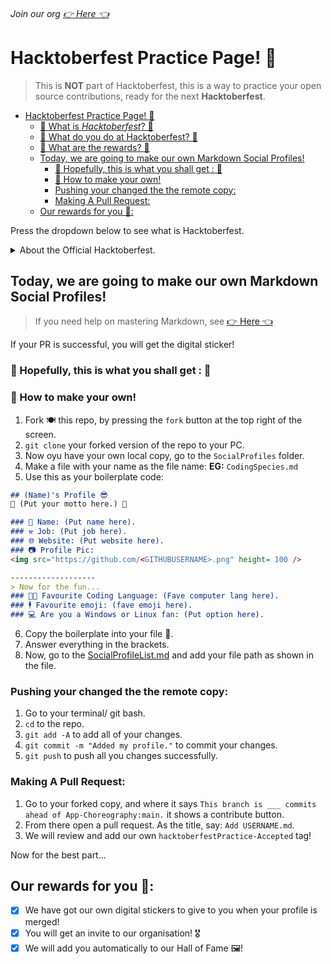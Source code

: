 <h6> Join our org <a href="https://github.com/App-Choreography/Get-An-Invite/issues/new?assignees=CodingSpecies&labels=Organisation+Invite%21+%F0%9F%93%A8&template=please-can-i-join-this-organisation------.md&title=Please+Can+I+Join+This+Organisation%3F+%F0%9F%A5%BA%F0%9F%99%8F"> 👉 Here 👈 </a> </h6> 

# Hacktoberfest Practice Page! 📃

> This is **NOT** part of Hacktoberfest, this is a way to practice your open source contributions, ready for the next **Hacktoberfest**.
- [Hacktoberfest Practice Page! 📃](#hacktoberfest-practice-page-)
    - [💬 What is *Hacktoberfest*? 💬](#-what-is-hacktoberfest-)
    - [💬 What do you do at Hacktoberfest? 💬](#-what-do-you-do-at-hacktoberfest-)
    - [💬 What are the rewards? 💬](#-what-are-the-rewards-)
  - [Today, we are going to make our own Markdown Social Profiles!](#today-we-are-going-to-make-our-own-markdown-social-profiles)
    - [🤞 Hopefully, this is what you shall get : 🤞](#-hopefully-this-is-what-you-shall-get--)
    - [🧾 How to make your own!](#-how-to-make-your-own)
    - [Pushing your changed the the remote copy:](#pushing-your-changed-the-the-remote-copy)
    - [Making A Pull Request:](#making-a-pull-request)
  - [Our rewards for you 🥇:](#our-rewards-for-you-)

Press the dropdown below to see what is Hacktoberfest.
<details close>
    <summary> About the Official Hacktoberfest. </summary> 

### 💬 What is *Hacktoberfest*? 💬
Hacktoberfest is a celebration 🎊 of contributing to open source at Github! Every year, on the month of October, this event begins. 

### 💬 What do you do at Hacktoberfest? 💬
For the repos that have signed up to Hacktoberfest, you can contribute to and make a pr, to hope for a **Hacktoberfest-Accepted** tag on your PR. Once you have `4` valid PR's, you have completed Hacktoberfest!

### 💬 What are the rewards? 💬
Once all 4 is completed, you will get the option for some c😎😎l *swag* or the option to plant a tree 🌲. But the best reward is... you have learned open source 🤗.

</details>

## Today, we are going to make our own Markdown Social Profiles!

> If you need help on mastering Markdown, see [👉 Here 👈](https://www.markdownguide.org/)

If your PR is successful, you will get the digital sticker!
### 🤞 Hopefully, this is what you shall get : 🤞



### 🧾 How to make your own!

1. Fork 🍽️ this repo, by pressing the `fork` button at the top right of the screen.
2. `git clone` your forked version of the repo to your PC.
3. Now oyu have your own local copy, go to the `SocialProfiles` folder.
4. Make a file with your name as the file name:
**EG:**
`CodingSpecies.md`
5. Use this as your boilerplate code:

```md 
## (Name)'s Profile 😎
💭 (Put your motto here.) 💭

### 📛 Name: (Put name here).
### ⚒️ Job: (Put job here).
### 🌐 Website: (Put website here).
### 📷 Profile Pic:
<img src="https://github.com/<GITHUBUSERNAME>.png" height= 100 /> 

------------------- 
> Now for the fun...
### 👩‍💻 Favourite Coding Language: (Fave computer lang here).
### 🕴️ Favourite emoji: (fave emoji here).
### 💻 Are you a Windows or Linux fan: (Put option here).
```
6. Copy the boilerplate into your file 📂.
7. Answer everything in the brackets.
9. Now, go to the [SocialProfileList.md](./SocialProfileList.md) and add your file path as shown in the file.

### Pushing your changed the the remote copy:

1. Go to your terminal/ git bash.
2. `cd` to the repo.
3. `git add -A` to add all of your changes.
4. `git commit -m "Added my profile."` to commit your changes.
5. `git push` to push all you changes successfully.

### Making A Pull Request: 
1. Go to your forked copy, and where it says `This branch is ___ commits ahead of App-Choreography:main.` it shows a contribute button.
2. From there open a pull request. As the title, say: `Add USERNAME.md`.
3. We will review and add our own `hacktoberfestPractice-Accepted` tag!

Now for the best part...

## Our rewards for you 🥇:

- [x] We have got our own digital stickers to give to you when your profile is merged!
- [x] You will get an invite to our organisation! 🎖️
- [x] We will add you automatically to our Hall of Fame 🖼️!
